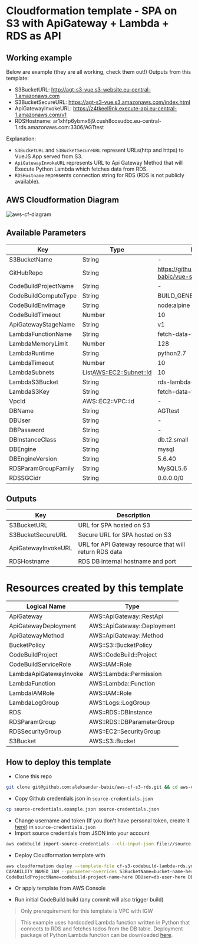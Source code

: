 # Cloudformation template - SPA on S3 with ApiGateway + Lambda + RDS as API

## Working example

Below are example (they are all working, check them out!) Outputs from this template:

- S3BucketURL: http://agt-s3-vue.s3-website.eu-central-1.amazonaws.com
- S3BucketSecureURL: https://agt-s3-vue.s3.amazonaws.com/index.html
- ApiGatewayInvokeURL: https://z4tkeel9nk.execute-api.eu-central-1.amazonaws.com/v1
- RDSHostname: ar1xhfp6ybmx6j9.cush8cosudbc.eu-central-1.rds.amazonaws.com:3306/AGTtest

Explanation:

- `S3BucketURL` and `S3BucketSecureURL` represent URLs(http and https) to VueJS App served from S3.
- `ApiGatewayInvokeURL` represents URL to Api Gateway Method that will Execute Python Lambda which fetches data from RDS.
- `RDSHostname` represents connection string for RDS (RDS is not publicly available).

## AWS Cloudformation Diagram

![aws-cf-diagram](https://i.gyazo.com/eea0b51255f3779f222118e0493a6e5b.png)

## Available Parameters
|Key|Type|Default|
|--|--|--|
| S3BucketName | String | - |
| GitHubRepo | String | https://github.com/aleksandar-babic/vue-s3-demo |
| CodeBuildProjectName | String | - |
| CodeBuildComputeType | String | BUILD_GENERAL1_SMALL |
| CodeBuildEnvImage | String | node:alpine |
| CodeBuildTimeout | Number | 10 |
| ApiGatewayStageName | String | v1 |
| LambdaFunctionName | String | fetch-data-function |
| LambdaMemoryLimit | Number | 128 |
| LambdaRuntime | String | python2.7 |
| LambdaTimeout | Number | 10 |
| LambdaSubnets | List<AWS::EC2::Subnet::Id> | 10 |
| LambdaS3Bucket | String | rds-lambda-test-agt |
| LambdaS3Key | String | fetch-data-fn-deployment.zip |
| VpcId | AWS::EC2::VPC::Id | - |
| DBName | String | AGTtest |
| DBUser | String | - |
| DBPassword | String | - |
| DBInstanceClass | String | db.t2.small |
| DBEngine | String | mysql |
| DBEngineVersion | String | 5.6.40 |
| RDSParamGroupFamily | String | MySQL5.6 |
| RDSSGCidr | String | 0.0.0.0/0 |

## Outputs

|Key|Description|
|--|--|
| S3BucketURL | URL for SPA hosted on S3 |
| S3BucketSecureURL | Secure URL for SPA hosted on S3 |
| ApiGatewayInvokeURL | URL for API Gateway resource that will return RDS data |
| RDSHostname | RDS DB internal hostname and port |

# Resources created by this template

|Logical Name|Type|
|--|--|
| ApiGateway | AWS::ApiGateway::RestApi	 |
| ApiGatewayDeployment	 | AWS::ApiGateway::Deployment	 |
| ApiGatewayMethod | AWS::ApiGateway::Method	 |
| BucketPolicy | AWS::S3::BucketPolicy	 |
| CodeBuildProject | AWS::CodeBuild::Project	 |
| CodeBuildServiceRole	 | AWS::IAM::Role	 |
| LambdaApiGatewayInvoke | AWS::Lambda::Permission	 |
| LambdaFunction | AWS::Lambda::Function	 |
| LambdaIAMRole | AWS::IAM::Role	 |
| LambdaLogGroup	 |  AWS::Logs::LogGroup	|
| RDS |  AWS::RDS::DBInstance	|
| RDSParamGroup	 | AWS::RDS::DBParameterGroup	 |
| RDSSecurityGroup	 | AWS::EC2::SecurityGroup	 |
| S3Bucket	 |AWS::S3::Bucket	|

## How to deploy this template
- Clone this repo
```bash
git clone git@github.com:aleksandar-babic/aws-cf-s3-rds.git && cd aws-cf-s3-rds
```
- Copy Github credentials json in `source-credentials.json`
```bash
cp source-credentials.example.json source-credentials.json
```
- Change username and token (If you don't have personal token, create it [here](https://help.github.com/en/articles/creating-a-personal-access-token-for-the-command-line)) in `source-credentials.json`
-  Import source credentials from JSON into your account
```bash
aws codebuild import-source-credentials --cli-input-json file://source-credentials.json
```
- Deploy Cloudformation template with
```bash
aws cloudformation deploy --template-file cf-s3-codebuild-lambda-rds.yml --capabilities \
CAPABILITY_NAMED_IAM --parameter-overrides S3BucketName=bucket-name-here \
CodeBuildProjectName=codebuild-project-name-here DBUser=db-user-here DBPassword=db-password-here VpcId=vpc-id-here RDSSGCidr=cidr-here --stack-name stack-name-here
```
- Or apply template from AWS Console

- Run initial CodeBuild build (any commit will also trigger build)

> Only prerequirement for this template is VPC with IGW

> This example uses hardcoded Lambda function written in Python that connects to RDS and fetches todos from the DB table.
> Deployment package of Python Lambda function can be downloaded [here](https://s3.eu-central-1.amazonaws.com/rds-lambda-test-agt/fetch-data-fn-deployment.zip).